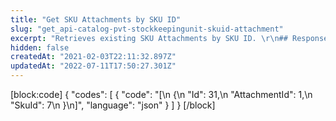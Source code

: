 ```yaml
---
title: "Get SKU Attachments by SKU ID"
slug: "get_api-catalog-pvt-stockkeepingunit-skuid-attachment"
excerpt: "Retrieves existing SKU Attachments by SKU ID. \r\n## Response body example\r\n\r\n```json\r\n[\r\n    {\r\n        \"Id\": 97,\r\n        \"AttachmentId\": 1,\r\n        \"SkuId\": 1\r\n    }\r\n]\r\n```"
hidden: false
createdAt: "2021-02-03T22:11:32.897Z"
updatedAt: "2022-07-11T17:50:27.301Z"
---
```

[block:code]
{
  "codes": [
    {
      "code": "[\n    {\n        \"Id\": 31,\n        \"AttachmentId\": 1,\n        \"SkuId\": 7\n    }\n]",
      "language": "json"
    }
  ]
}
[/block]